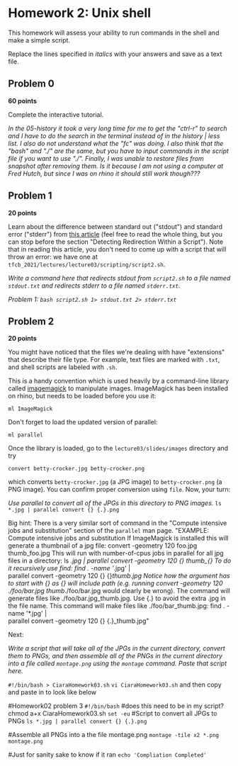 # Homework 2: Unix shell

This homework will assess your ability to run commands in the shell and make a simple script.

Replace the lines specified in _italics_ with your answers and save as a text file.


## Problem 0

**60 points**

Complete the interactive tutorial.

_In the 05-history it took a very long time for me to get the "ctrl-r" to search and I have to do the search in the terminal instead of in the history | less list. I also do not understand what the "fc" was doing. I also think that the "bash" and "./" are the same, but you have to input commands in the script file if you want to use "./". Finally, I was unable to restore files from snapshot after removing them. Is it because I am not using a computer at Fred Hutch, but since I was on rhino it should still work though???_


## Problem 1

**20 points**

Learn about the difference between standard out ("stdout") and standard error ("stderr") from [this article](https://www.howtogeek.com/435903/what-are-stdin-stdout-and-stderr-on-linux/) (feel free to read the whole thing, but you can stop before the section "Detecting Redirection Within a Script").
Note that in reading this article, you don't need to come up with a script that will throw an error: we have one at `tfcb_2021/lectures/lecture03/scripting/script2.sh`.

_Write a command here that redirects stdout from `script2.sh` to a file named `stdout.txt` and redirects stderr to a file named `stderr.txt`._

_Problem 1: `bash script2.sh 1> stdout.txt 2> stderr.txt`_


## Problem 2

**20 points**

You might have noticed that the files we're dealing with have "extensions" that describe their file type.
For example, text files are marked with `.txt`, and shell scripts are labeled with `.sh`.

This is a handy convention which is used heavily by a command-line library called [imagemagick](https://imagemagick.org/index.php) to manipulate images.
ImageMagick has been installed on rhino, but needs to be loaded before you use it:

    ml ImageMagick

Don't forget to load the updated version of parallel:

    ml parallel

Once the library is loaded, go to the `lecture03/slides/images` directory and try

    convert betty-crocker.jpg betty-crocker.png

which converts `betty-crocker.jpg` (a JPG image) to `betty-crocker.png` (a PNG image).
You can confirm proper conversion using `file`.
Now, your turn:

_Use parallel to convert all of the JPGs in this directory to PNG images._
`ls *.jpg | parallel convert {} {.}.png`

Big hint: There is a very similar sort of command in the "Compute intensive jobs and substitution" section of the `parallel` man page.
    "EXAMPLE: Compute intensive jobs and substitution
           If ImageMagick is installed this will generate a thumbnail of a jpg file:
            convert -geometry 120 foo.jpg thumb_foo.jpg
          This will run with number-of-cpus jobs in parallel for all jpg files in a directory:
           ls *.jpg | parallel convert -geometry 120 {} thumb_{}
        To do it recursively use find:
          find . -name '*.jpg' | \
            parallel convert -geometry 120 {} {}_thumb.jpg
        Notice how the argument has to start with {} as {} will include path (e.g. running  convert -geometry 120
        ./foo/bar.jpg thumb_./foo/bar.jpg would clearly be wrong). The command will generate files like
       ./foo/bar.jpg_thumb.jpg.
       Use {.} to avoid the extra .jpg in the file name. This command will make files like ./foo/bar_thumb.jpg:
         find . -name '*.jpg' | \
           parallel convert -geometry 120 {} {.}_thumb.jpg"

Next:

_Write a script that will take all of the JPGs in the current directory, convert them to PNGs, and then assemble all of the PNGs in the current directory into a file called `montage.png` using the `montage` command. Paste that script here._

`#!/bin/bash > CiaraHomework03.sh`
`vi CiaraHomework03.sh` and then copy and paste in to look like below

#Homework02 problem 3
`#!/bin/bash`
#does this need to be in my script? chmod a+x CiaraHomework03.sh
`set -eu`
#Script to convert all JPGs to PNGs
`ls *.jpg | parallel convert {} {.}.png`

#Assemble all PNGs into a the file montage.png
`montage -tile x2 *.png montage.png`

#Just for sanity sake to know if it ran
`echo 'Compliation Completed'`